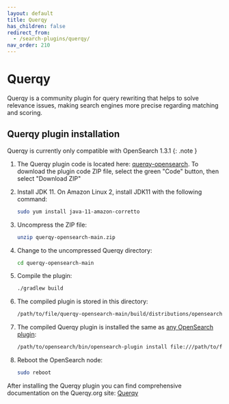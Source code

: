 ```yaml
---
layout: default
title: Querqy
has_children: false
redirect_from:
  - /search-plugins/querqy/
nav_order: 210
---
```


# Querqy

Querqy is a community plugin for query rewriting that helps to solve relevance issues, making search engines more precise regarding matching and scoring.

## Querqy plugin installation

Querqy is currently only compatible with OpenSearch 1.3.1
{: .note }

1. The Querqy plugin code is located here: [querqy-opensearch](https://github.com/querqy/querqy-opensearch). To download the plugin code ZIP file, select the green "Code" button, then select "Download ZIP"

1. Install JDK 11. On Amazon Linux 2, install JDK11 with the following command:

   ```bash
   sudo yum install java-11-amazon-corretto
   ```

1. Uncompress the ZIP file:

   ```bash
   unzip querqy-opensearch-main.zip
   ```

1. Change to the uncompressed Querqy directory:

   ```bash
   cd querqy-opensearch-main
   ```

1. Compile the plugin: 

   ```bash
   ./gradlew build
   ```

1. The compiled plugin is stored in this directory:

   ```bash
   /path/to/file/querqy-opensearch-main/build/distributions/opensearch-querqy-1.3.1.0.zip`
   ```

1. The compiled Querqy plugin is installed the same as [any OpenSearch plugin](https://opensearch.org/docs/latest/opensearch/install/plugins/#install-a-plugin): 

   ```bash
   /path/to/opensearch/bin/opensearch-plugin install file:///path/to/file/opensearch-querqy-1.3.1.0.zip
   ```

1. Reboot the OpenSearch node: 

   ```bash
   sudo reboot
   ```

After installing the Querqy plugin you can find comprehensive documentation on the Querqy.org site: [Querqy](https://docs.querqy.org/querqy/index.html)
